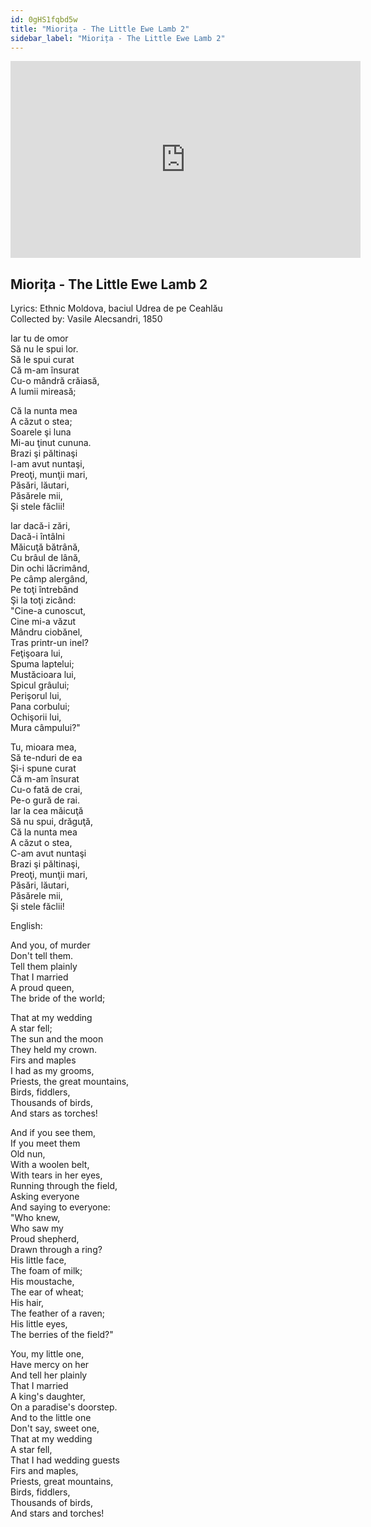 ```yaml
---
id: 0gHS1fqbd5w
title: "Miorița - The Little Ewe Lamb 2"
sidebar_label: "Miorița - The Little Ewe Lamb 2"
---
```


<div class="video-float-container">
  <iframe
    width="560"
    height="315"
    src="https://www.youtube.com/embed/0gHS1fqbd5w"
    title="YouTube video player"
    frameborder="0"
    allow="accelerometer; autoplay; clipboard-write; encrypted-media; gyroscope; picture-in-picture; web-share"
    referrerpolicy="strict-origin-when-cross-origin"
    allowfullscreen
  ></iframe>
</div>

## Miorița - The Little Ewe Lamb 2

Lyrics: Ethnic Moldova, baciul Udrea de pe Ceahlău  
Collected by: Vasile Alecsandri, 1850

Iar tu de omor  
Să nu le spui lor.  
Să le spui curat  
Că m-am însurat  
Cu-o mândră crăiasă,  
A lumii mireasă;

Că la nunta mea  
A căzut o stea;  
Soarele şi luna  
Mi-au ţinut cununa.  
Brazi şi păltinaşi  
I-am avut nuntaşi,  
Preoţi, munţii mari,  
Păsări, lăutari,  
Păsărele mii,  
Şi stele făclii!

Iar dacă-i zări,  
Dacă-i întâlni  
Măicuţă bătrână,  
Cu brâul de lână,  
Din ochi lăcrimând,  
Pe câmp alergând,  
Pe toţi întrebând  
Şi la toţi zicând:  
"Cine-a cunoscut,  
Cine mi-a văzut  
Mândru ciobănel,  
Tras printr-un inel?  
Feţişoara lui,  
Spuma laptelui;  
Mustăcioara lui,  
Spicul grâului;  
Perişorul lui,  
Pana corbului;  
Ochişorii lui,  
Mura câmpului?"

Tu, mioara mea,  
Să te-nduri de ea  
Şi-i spune curat  
Că m-am însurat  
Cu-o fată de crai,  
Pe-o gură de rai.  
Iar la cea măicuţă  
Să nu spui, drăguţă,  
Că la nunta mea  
A căzut o stea,  
C-am avut nuntaşi  
Brazi şi păltinaşi,  
Preoţi, munţii mari,  
Păsări, lăutari,  
Păsărele mii,  
Şi stele făclii!

English:

And you, of murder  
Don't tell them.  
Tell them plainly  
That I married  
A proud queen,  
The bride of the world;

That at my wedding  
A star fell;  
The sun and the moon  
They held my crown.  
Firs and maples  
I had as my grooms,  
Priests, the great mountains,  
Birds, fiddlers,  
Thousands of birds,  
And stars as torches!

And if you see them,  
If you meet them  
Old nun,  
With a woolen belt,  
With tears in her eyes,  
Running through the field,  
Asking everyone  
And saying to everyone:  
"Who knew,  
Who saw my  
Proud shepherd,  
Drawn through a ring?  
His little face,  
The foam of milk;  
His moustache,  
The ear of wheat;  
His hair,  
The feather of a raven;  
His little eyes,  
The berries of the field?"

You, my little one,  
Have mercy on her  
And tell her plainly  
That I married  
A king's daughter,  
On a paradise's doorstep.  
And to the little one  
Don't say, sweet one,  
That at my wedding  
A star fell,  
That I had wedding guests  
Firs and maples,  
Priests, great mountains,  
Birds, fiddlers,  
Thousands of birds,  
And stars and torches!
